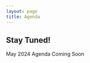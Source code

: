 ```yaml
---
layout: page
title: Agenda
---
```


## Stay Tuned!

<p class="message">
  May 2024 Agenda Coming Soon
</p>
